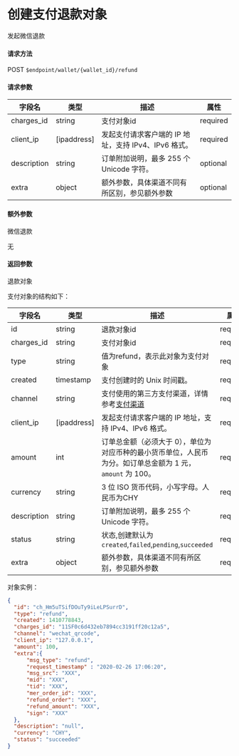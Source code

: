 # 创建支付退款对象

发起微信退款

#### 请求方法

POST `$endpoint/wallet/{wallet_id}/refund`

#### 请求参数

| 字段名         | 类型        | 描述                                                         | 属性          |
| -------------- | ----------- | ------------------------------------------------------------ | ------------- |
| charges_id       | string      | 支付对象id                         | required      |
| client_ip      | [ipaddress] | 发起支付请求客户端的 IP 地址，支持 IPv4、IPv6 格式。         | required      |
| description    | string      | 订单附加说明，最多 255 个 Unicode 字符。                     | optional      |
| extra           | object      | 额外参数，具体渠道不同有所区别，参见额外参数                 | optional      |

#### 额外参数

微信退款

无

#### 返回参数

退款对象

支付对象的结构如下：

| 字段名          | 类型        | 描述                                                         | 属性          |
| --------------- | ----------- | ------------------------------------------------------------ | ------------- |
| id              | string      | 退款对象id                                                   | required |
|charges_id       | string      | 支付对象id                                                    |required|
| type            | string      | 值为refund，表示此对象为支付对象                             | required |
| created         | timestamp   | 支付创建时的 Unix 时间戳。                                   | required |
| channel         | string      | 支付使用的第三方支付渠道，详情参考[支付渠道]()               | required      |
| client_ip       | [ipaddress] | 发起支付请求客户端的 IP 地址，支持 IPv4、IPv6 格式。         | required      |
| amount          | int         | 订单总金额（必须大于 0），单位为对应币种的最小货币单位，人民币为分。如订单总金额为 1 元，`amount` 为 100。 | required      |
| currency        | string      | 3 位 ISO 货币代码，小写字母。人民币为CHY                     | required      |
| description     | string      | 订单附加说明，最多 255 个 Unicode 字符。                     | required      |
| status          | string      | 状态,创建默认为`created`,`failed`,`pending`,`succeeded`     | required     |
| extra           | object      | 额外参数，具体渠道不同有所区别，参见额外参数                 | required      |

对象实例：
```json
{
  "id": "ch_Hm5uTSifDOuTy9iLeLPSurrD",
  "type": "refund",
  "created": 1410778843,
  "charges_id": "11SF0c6d432eb7894cc3191ff20c12a5",
  "channel": "wechat_qrcode",
  "client_ip": "127.0.0.1",
  "amount": 100,
  "extra":{
      "msg_type": "refund",
      "request_timestamp" : "2020-02-26 17:06:20",
      "msg_src": "XXX",
      "mid": "XXX",
      "tid": "XXX",
      "mer_order_id": "XXX",
      "refund_order": "XXX",
      "refund_amount": "XXX",
      "sign": "XXX"
  },
  "description": "null",
  "currency": "CHY",
  "status": "succeeded"
}
```